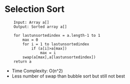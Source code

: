# Selection Sort

```
	Input: Array a[] 
	Output: Sorted array a[]

	for lastunsortedindex = a.length-1 to 1
		max = 0
		for i = 1 to lastunsortedindex
			if (a[i]>a[max])
				max = i		
		swap(a[max],a[lastunsortedindex])
	return a
```

- Time Complexity: O(n^2)
- Less number of swap than bubble sort but still not best


